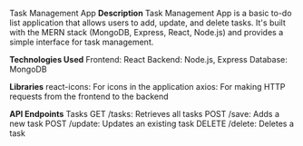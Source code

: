 Task Management App
**Description**
Task Management App is a basic to-do list application that allows users to add, update, and delete tasks. It's built with the MERN stack (MongoDB, Express, React, Node.js) and provides a simple interface for task management.

**Technologies Used**
Frontend: React
Backend: Node.js, Express
Database: MongoDB

**Libraries**
react-icons: For icons in the application
axios: For making HTTP requests from the frontend to the backend

**API Endpoints**
Tasks
GET /tasks: Retrieves all tasks
POST /save: Adds a new task
POST /update: Updates an existing task
DELETE /delete: Deletes a task
